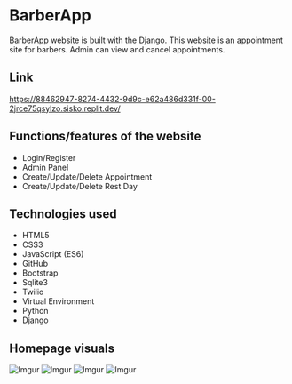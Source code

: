 # BarberApp
 BarberApp website is built with the Django. 
 This website is an appointment site for barbers. Admin can view and cancel appointments.

## Link
https://88462947-8274-4432-9d9c-e62a486d331f-00-2jrce75qsylzo.sisko.replit.dev/

## Functions/features of the website
* Login/Register
* Admin Panel
* Create/Update/Delete Appointment
* Create/Update/Delete Rest Day


## Technologies used


* HTML5
* CSS3
* JavaScript (ES6)
* GitHub
* Bootstrap
* Sqlite3
* Twilio
* Virtual Environment
* Python
* Django
  
  




## Homepage visuals


![Imgur](https://i.imgur.com/NllEDZ7.png)
![Imgur](https://i.imgur.com/5XImQrX.png)
![Imgur](https://i.imgur.com/uag4WXm.png)
![Imgur](https://i.imgur.com/cpPC87g.png)
